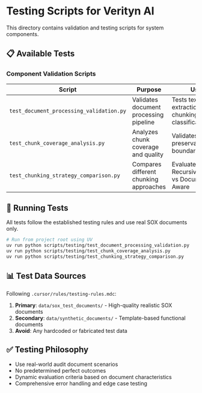 # Testing Scripts for Verityn AI

This directory contains validation and testing scripts for system components.

## 📋 **Available Tests**

### **Component Validation Scripts**

| Script | Purpose | Usage |
|--------|---------|-------|
| `test_document_processing_validation.py` | Validates document processing pipeline | Tests text extraction, chunking, classification |
| `test_chunk_coverage_analysis.py` | Analyzes chunk coverage and quality | Validates content preservation and boundaries |
| `test_chunking_strategy_comparison.py` | Compares different chunking approaches | Evaluates RecursiveCharacter vs Document-Aware |

## 🚀 **Running Tests**

All tests follow the established testing rules and use real SOX documents only.

```bash
# Run from project root using UV
uv run python scripts/testing/test_document_processing_validation.py
uv run python scripts/testing/test_chunk_coverage_analysis.py
uv run python scripts/testing/test_chunking_strategy_comparison.py
```

## 📊 **Test Data Sources**

Following `.cursor/rules/testing-rules.mdc`:
1. **Primary**: `data/sox_test_documents/` - High-quality realistic SOX documents
2. **Secondary**: `data/synthetic_documents/` - Template-based functional documents
3. **Avoid**: Any hardcoded or fabricated test data

## ✅ **Testing Philosophy**

- Use real-world audit document scenarios
- No predetermined perfect outcomes
- Dynamic evaluation criteria based on document characteristics
- Comprehensive error handling and edge case testing
